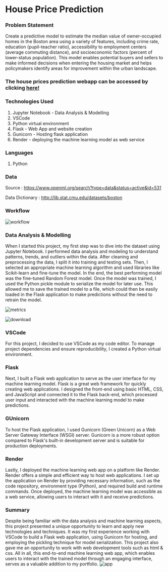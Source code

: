 # House Price Prediction

### Problem Statement
Create a predictive model to estimate the median value of owner-occupied homes in the Boston area using a variety of features, including crime rate, education (pupil-teacher ratio), accessibility to employment centers (average commuting distance), and socioeconomic factors (percent of lower-status population). This model enables potential buyers and sellers to make informed decisions when entering the housing market and helps policymakers identify areas for improvement within the urban landscape.

### **The house prices prediction webapp can be accessed by clicking [here!](https://housingprediction.onrender.com/)**

### Technologies Used
1. Jupyter Notebook - Data Analysis & Modelling
2. VSCode 
3. Python virtual environment
4. Flask - Web App and website creation
5. Gunicorn - Hosting flask application 
6. Render - deploying the machine learning model as web service

### Languages
1. Python

### Data
Source : https://www.openml.org/search?type=data&status=active&id=531

Data Dictionary : http://lib.stat.cmu.edu/datasets/boston

### Workflow
![workflow](https://user-images.githubusercontent.com/130780065/236673452-0e0d4072-1418-4e40-9c58-4732f1c87b76.JPG)

### Data Analysis & Modelling
When I started this project, my first step was to dive into the dataset using Jupyter Notebook. I performed data analysis and modeling to understand patterns, trends, and outliers within the data. After cleaning and preprocessing the data, I split it into training and testing sets. Then, I selected an appropriate machine learning algorithm and used libraries like Scikit-learn and fine-tune the model. In the end, the best performing model was the fine-tuned Random Forest model. Once the model was trained, I used the Python pickle module to serialize the model for later use. This allowed me to save the trained model to a file, which could then be easily loaded in the Flask application to make predictions without the need to retrain the model.

![metrics](https://user-images.githubusercontent.com/130780065/236687756-dade5d12-b4fe-4da1-af69-0098602c61fd.JPG)

![download](https://user-images.githubusercontent.com/130780065/236688543-65b436a2-296e-45d9-a60a-3952176e03dc.png)

### VSCode
For this project, I decided to use VSCode as my code editor. To manage project dependencies and ensure reproducibility, I created a Python virtual environment.

### Flask 
Next, I built a Flask web application to serve as the user interface for my machine learning model. Flask is a great web framework for quickly creating web applications. I designed the front-end using basic HTML, CSS, and JavaScript and connected it to the Flask back-end, which processed user input and interacted with the machine learning model to make predictions.

### GUnicorn
To host the Flask application, I used Gunicorn (Green Unicorn) as a Web Server Gateway Interface (WSGI) server. Gunicorn is a more robust option compared to Flask's built-in development server and is suitable for production deployments.

### Render
Lastly, I deployed the machine learning web app on a platform like Render. Render offers a simple and efficient way to host web applications. I set up the application on Render by providing necessary information, such as the code repository, environment type (Python), and required build and runtime commands. Once deployed, the machine learning model was accessible as a web service, allowing users to interact with it and receive predictions.

### Summary
Despite being familiar with the data analysis and machine learning aspects, this project presented a unique opportunity to learn and apply new technologies and techniques. It was my first experience working with VSCode to build a Flask web application, using Gunicorn for hosting, and employing the pickling technique for model serialization. This project also gave me an opportunity to work with web development tools such as html & css. All in all, this end-to-end machine learning web app, which enables users to interact with the trained model through an engaging interface, serves as a valuable addition to my portfolio.
![app](https://user-images.githubusercontent.com/130780065/236688072-598dfa94-a7ec-49b1-8a48-2e5d35f209fd.JPG)

